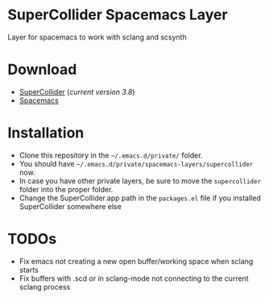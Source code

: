 SuperCollider Spacemacs Layer
=============================

Layer for spacemacs to work with sclang and scsynth

# Download
* [SuperCollider](http://supercollider.github.io/download.html) (_current version 3.8_)
* [Spacemacs](http://spacemacs.org/)

# Installation
* Clone this repository in the `~/.emacs.d/private/` folder.
* You should have `~/.emacs.d/private/spacemacs-layers/supercollider` now.
* In case you have other private layers, be sure to move the `supercollider` folder into the proper folder.
* Change the SuperCollider.app path in the `packages.el` file if you installed SuperCollider somewhere else

# TODOs
  * Fix emacs not creating a new open buffer/working space when sclang starts
  * Fix buffers with .scd or in sclang-mode not connecting to the current sclang process
